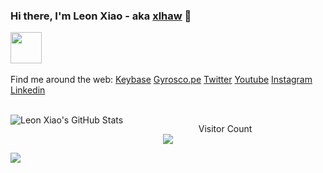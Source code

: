 ### Hi there, I'm Leon Xiao - aka [xlhaw] 👋
<a href="https://sourcerer.io/xlhaw"><img src="https://avatars3.githubusercontent.com/u/28912944?v=4" height="50px" width="50px" alt=""/></a>
<a href="https://sourcerer.io/xlhaw"><img src="https://img.shields.io/badge/Python-9%20commits-orange.svg" alt=""></a>

Find me around the web:
[Keybase](http://keybase.io/xlhaw)
[Gyrosco.pe](https://me.xlhaw.com)
[Twitter](https://twitter.com/xlhaw)
[Youtube](https://youtube.com/xlhaw)
[Instagram](https://instagram.com/xlhaw)
[Linkedin](https://linkedin.com/in/xlhaw)


<br/> 
  <img align="left" alt="Leon Xiao's GitHub Stats" src="https://github-readme-stats.codestackr.vercel.app/api?username=xlhaw&show_icons=true&hide_border=true" />
  

<p align="center"> 
  Visitor Count<br>
<img src="https://profile-counter.glitch.me/xlhaw/count.svg" />
</p>

![](https://activity-graph.herokuapp.com/graph?username=xlhaw&theme=react-dark)


[xlhaw]: https://www.xlhaw.com